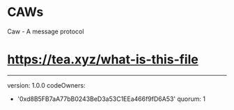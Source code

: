 # CAWs
Caw - A message protocol
# https://tea.xyz/what-is-this-file
---
version: 1.0.0
codeOwners:
  - '0xd8B5FB7aA77bB0243BeD3a53C1EEa466f9fD6A53'
quorum: 1
